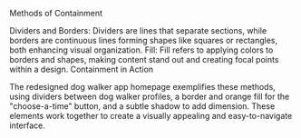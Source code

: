 Methods of Containment

Dividers and Borders: Dividers are lines that separate sections, while borders are continuous lines forming shapes like squares or rectangles, both enhancing visual organization.
Fill: Fill refers to applying colors to borders and shapes, making content stand out and creating focal points within a design.
Containment in Action

The redesigned dog walker app homepage exemplifies these methods, using dividers between dog walker profiles, a border and orange fill for the "choose-a-time" button, and a subtle shadow to add dimension.
These elements work together to create a visually appealing and easy-to-navigate interface.